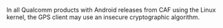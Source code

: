 In all Qualcomm products with Android releases from CAF using the Linux kernel, the GPS client may use an insecure cryptographic algorithm.